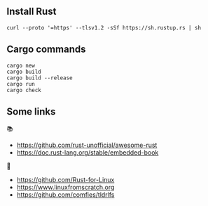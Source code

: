 ## Install Rust

`curl --proto '=https' --tlsv1.2 -sSf https://sh.rustup.rs | sh`

## Cargo commands

```
cargo new
cargo build
cargo build --release
cargo run
cargo check
```

## Some links

📚
- https://github.com/rust-unofficial/awesome-rust
- https://doc.rust-lang.org/stable/embedded-book

🐧
- https://github.com/Rust-for-Linux
- https://www.linuxfromscratch.org
- https://github.com/comfies/tldrlfs
